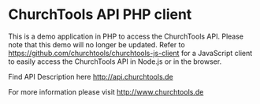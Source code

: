# ChurchTools API PHP client

This is a demo application in PHP to access the ChurchTools API.
Please note that this demo will no longer be updated. Refer to https://github.com/churchtools/churchtools-js-client for a JavaScript client to easily access the ChurchTools API in Node.js or in the browser.

Find API Description here <http://api.churchtools.de>

For more information please visit <http://www.churchtools.de>

